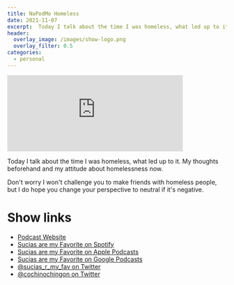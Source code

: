 ```yaml
---
title: NaPodMo Homeless
date: 2021-11-07
excerpt:  Today I talk about the time I was homeless, what led up to it. My thoughts beforehand and my attitude about homelessness now. 
header:
  overlay_image: /images/show-logo.png
  overlay_filter: 0.5
categories: 
  - personal
---
```


<iframe src='https://embed.podcasts.apple.com/us/podcast/napodmo-homeless/id1548173787?i=1000541001519&amp;theme=dark' width='80%' height='175' frameborder='0' allowtransparency='true' allow='encrypted-media'></iframe>

Today I talk about the time I was homeless, what led up to it. My thoughts beforehand and my attitude about homelessness now. 

Don't worry I won't challenge you to make friends with homeless people, but I do hope you change your perspective to neutral if it's negative.

# Show links

* <i class=fas fa-link></i> [Podcast Website](https://sucias.xyz)
* <i class=fab fa-spotify></i> [Sucias are my Favorite on Spotify](https://open.spotify.com/show/3XjoipCU3QzeIaQAAQpBdW)
* <i class=fas fa-podcast></i> [Sucias are my Favorite on Apple Podcasts](https://podcasts.apple.com/us/podcast/sucias-are-my-favorite/id1548173787)
* <i class=fab fa-google-play></i> [Sucias are my Favorite on Google Podcasts](https://podcasts.google.com/feed/aHR0cHM6Ly9hbmNob3IuZm0vcy80MjI0YzYzYy9wb2RjYXN0L3Jzcw==)
* <i class=fab fa-twitter></i> [@sucias_r_my_fav on Twitter](https://twitter.com/sucias_r_my_fav)
* <i class=fab fa-twitter></i> [@cochinochingon on Twitter](https://twitter.com/cochinochingon)
